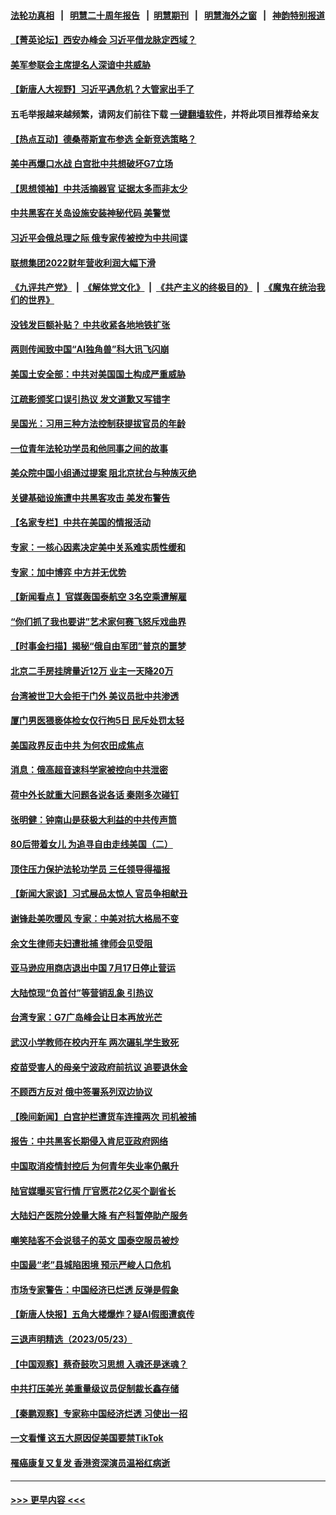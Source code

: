 #### [法轮功真相](https://github.com/gfw-breaker/truth/blob/master/README.md?t=0) &nbsp;&nbsp;|&nbsp;&nbsp; [明慧二十周年报告](https://github.com/gfw-breaker/mh-reports/blob/master/README.md?t=0) &nbsp;&nbsp;|&nbsp;&nbsp;[明慧期刊](https://github.com/gfw-breaker/mh-qikan) &nbsp;&nbsp;|&nbsp;&nbsp; [明慧海外之窗](https://github.com/gfw-breaker/mh-news/blob/master/README.md?t=0) &nbsp;&nbsp;|&nbsp;&nbsp; [神韵特别报道](https://github.com/gfw-breaker/mh-news/blob/master/shenyun.md?t=0)
#### [【菁英论坛】西安办峰会 习近平借龙脉定西域？](../pages/nsc413/n14003477.md?t=05251243) 
#### [美军参联会主席提名人深谙中共威胁](../pages/nsc413/n14003467.md?t=05251243) 
#### [【新唐人大视野】习近平遇危机？大管家出手了](../pages/nsc413/n14003468.md?t=05251243) 
#### 五毛举报越来越频繁，请网友们前往下载 [一键翻墙软件](https://github.com/gfw-breaker/ssr-accounts)，并将此项目推荐给亲友
#### [【热点互动】德桑蒂斯宣布参选 全新竞选策略？](../pages/nsc413/n14003412.md?t=05251243) 
#### [美中再爆口水战 白宫批中共想破坏G7立场](../pages/nsc413/n14003380.md?t=05251243) 
#### [【思想领袖】中共活摘器官 证据太多而非太少](../pages/nsc413/n13997738.md?t=05251243) 
#### [中共黑客在关岛设施安装神秘代码 美警觉](../pages/nsc413/n14003421.md?t=05251243) 
#### [习近平会俄总理之际 俄专家传被控为中共间谍](../pages/nsc413/n14003381.md?t=05251243) 
#### [联想集团2022财年营收利润大幅下滑](../pages/nsc413/n14003443.md?t=05251243) 
#### [《九评共产党》](https://github.com/begood0513/9ping.md/blob/master/README.md) &nbsp;|&nbsp; [《解体党文化》](../../../../jtdwh.md/blob/master/README.md)  &nbsp;|&nbsp; [《共产主义的终极目的》](../../../../gczydzjmd.md/blob/master/README.md) &nbsp;|&nbsp; [《魔鬼在统治我们的世界》](../../../../mgztzwmdsj.md/blob/master/README.md) 
#### [没钱发巨额补贴？ 中共收紧各地地铁扩张](../pages/nsc413/n14003386.md?t=05251243) 
#### [两则传闻致中国“AI独角兽”科大讯飞闪崩](../pages/nsc413/n14003420.md?t=05251243) 
#### [美国土安全部：中共对美国国土构成严重威胁](../pages/nsc413/n14003362.md?t=05251243) 
#### [江疏影颁奖口误引热议 发文道歉又写错字](../pages/nsc413/n14003379.md?t=05251243) 
#### [吴国光：习用三种方法控制获提拔官员的年龄](../pages/nsc413/n14002687.md?t=05251243) 
#### [一位青年法轮功学员和他同事之间的故事](../pages/nsc413/n14002586.md?t=05251243) 
#### [美众院中国小组通过提案 阻北京扰台与种族灭绝](../pages/nsc413/n14003358.md?t=05251243) 
#### [关键基础设施遭中共黑客攻击 美发布警告](../pages/nsc413/n14003389.md?t=05251243) 
#### [【名家专栏】中共在美国的情报活动](../pages/nsc413/n14001883.md?t=05251243) 
#### [专家：一核心因素决定美中关系难实质性缓和](../pages/nsc413/n14003322.md?t=05251243) 
#### [专家：加中博弈 中方并无优势](../pages/nsc413/n14003285.md?t=05251243) 
#### [【新闻看点 】官媒轰国泰航空 3名空乘遭解雇](../pages/nsc413/n14003202.md?t=05251243) 
#### [“你们抓了我也要讲”艺术家何赛飞怒斥戏曲界](../pages/nsc413/n14003325.md?t=05251243) 
#### [【时事金扫描】揭秘“俄自由军团”普京的噩梦](../pages/nsc413/n14003329.md?t=05251243) 
#### [北京二手房挂牌量近12万 业主一天降20万](../pages/nsc413/n14003072.md?t=05251243) 
#### [台湾被世卫大会拒于门外 美议员批中共渗透](../pages/nsc413/n14003075.md?t=05251243) 
#### [厦门男医猥亵体检女仅行拘5日 民斥处罚太轻](../pages/nsc413/n14003071.md?t=05251243) 
#### [美国政界反击中共 为何农田成焦点](../pages/nsc413/n14003260.md?t=05251243) 
#### [消息：俄高超音速科学家被控向中共泄密](../pages/nsc413/n14003122.md?t=05251243) 
#### [荷中外长就重大问题各说各话 秦刚多次碰钉](../pages/nsc413/n14003248.md?t=05251243) 
#### [张明健：钟南山是获极大利益的中共传声筒](../pages/nsc413/n14003265.md?t=05251243) 
#### [80后带着女儿 为追寻自由走线美国（二）](../pages/nsc413/n14002930.md?t=05251243) 
#### [顶住压力保护法轮功学员 三任领导得福报](../pages/nsc413/n14002440.md?t=05251243) 
#### [【新闻大家谈】习式展品太惊人 官员争相献丑](../pages/nsc413/n14003168.md?t=05251243) 
#### [谢锋赴美吹暖风 专家：中美对抗大格局不变](../pages/nsc413/n14003106.md?t=05251243) 
#### [余文生律师夫妇遭批捕 律师会见受阻](../pages/nsc413/n14002366.md?t=05251243) 
#### [亚马逊应用商店退出中国 7月17日停止营运](../pages/nsc413/n14003022.md?t=05251243) 
#### [大陆惊现“负首付”等营销乱象 引热议](../pages/nsc413/n14003107.md?t=05251243) 
#### [台湾专家：G7广岛峰会让日本再放光芒](../pages/nsc413/n14003060.md?t=05251243) 
#### [武汉小学教师在校内开车 两次碾轧学生致死](../pages/nsc413/n14003100.md?t=05251243) 
#### [疫苗受害人的母亲宁波政府前抗议 追要退休金](../pages/nsc413/n13995724.md?t=05251243) 
#### [不顾西方反对 俄中签署系列双边协议](../pages/nsc413/n14003045.md?t=05251243) 
#### [【晚间新闻】白宫护栏遭货车连撞两次 司机被捕](../pages/nsc413/n14003064.md?t=05251243) 
#### [报告：中共黑客长期侵入肯尼亚政府网络](../pages/nsc413/n14003091.md?t=05251243) 
#### [中国取消疫情封控后 为何青年失业率仍飙升](../pages/nsc413/n14003024.md?t=05251243) 
#### [陆官媒曝买官行情 厅官愿花2亿买个副省长](../pages/nsc413/n14002853.md?t=05251243) 
#### [大陆妇产医院分娩量大降 有产科暂停助产服务](../pages/nsc413/n14002915.md?t=05251243) 
#### [嘲笑陆客不会说毯子的英文 国泰空服员被炒](../pages/nsc413/n14002872.md?t=05251243) 
#### [中国最“老”县城陷困境 预示严峻人口危机](../pages/nsc413/n14002870.md?t=05251243) 
#### [市场专家警告：中国经济已烂透 反弹是假象](../pages/nsc413/n14002866.md?t=05251243) 
#### [【新唐人快报】五角大楼爆炸？疑AI假图遭疯传](../pages/nsc413/n14002710.md?t=05251243) 
#### [三退声明精选（2023/05/23）](../pages/nsc413/n14002846.md?t=05251243) 
#### [【中国观察】蔡奇鼓吹习思想 入魂还是迷魂？](../pages/nsc413/n14002587.md?t=05251243) 
#### [中共打压美光 美重量级议员促制裁长鑫存储](../pages/nsc413/n14002702.md?t=05251243) 
#### [【秦鹏观察】专家称中国经济烂透 习使出一招](../pages/nsc413/n14002767.md?t=05251243) 
#### [一文看懂 这五大原因促美国要禁TikTok](../pages/nsc413/n14002629.md?t=05251243) 
#### [罹癌康复又复发 香港资深演员温裕红病逝](../pages/nsc413/n14002621.md?t=05251243) 

----
#### [ >>> 更早内容 <<< ](../indexes/nsc413-earlier.md)
